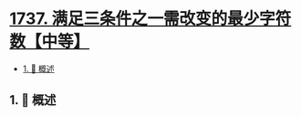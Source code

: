 # [1737. 满足三条件之一需改变的最少字符数【中等】](https://github.com/tnotesjs/TNotes.leetcode/tree/main/notes/1737.%20%E6%BB%A1%E8%B6%B3%E4%B8%89%E6%9D%A1%E4%BB%B6%E4%B9%8B%E4%B8%80%E9%9C%80%E6%94%B9%E5%8F%98%E7%9A%84%E6%9C%80%E5%B0%91%E5%AD%97%E7%AC%A6%E6%95%B0%E3%80%90%E4%B8%AD%E7%AD%89%E3%80%91)

<!-- region:toc -->

- [1. 📝 概述](#1--概述)

<!-- endregion:toc -->

## 1. 📝 概述
